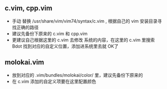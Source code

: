 ## c.vim, cpp.vim
-  手动 替换 /usr/share/vim/vim74/syntax/c.vim , 根据自己的 vim 安装目录寻找正确的路径
- 建议先备份下原来的 c.vim 和 cpp.vim
- 更建议自己根据这里的 c.vim 去修改 系统的内容，在这里的 c.vim 里搜索 Bdot 找到对应的自定义位置，添加进系统里去就 OK了

## molokai.vim
- 放到对应的 .vim/bundles/molokai/color/ 里，建议先备份下原来的
- 在 c.vim 添加的自定义项要在这里配置颜色
